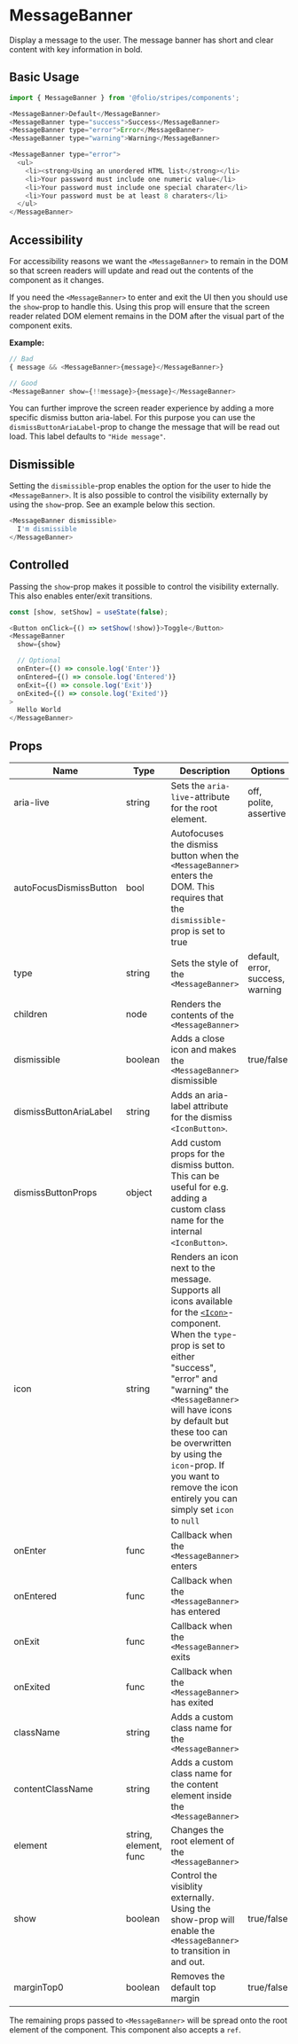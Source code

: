 # MessageBanner
Display a message to the user. The message banner has short and clear content with key information in bold.

## Basic Usage
```js
import { MessageBanner } from '@folio/stripes/components';

<MessageBanner>Default</MessageBanner>
<MessageBanner type="success">Success</MessageBanner>
<MessageBanner type="error">Error</MessageBanner>
<MessageBanner type="warning">Warning</MessageBanner>

<MessageBanner type="error">
  <ul>
    <li><strong>Using an unordered HTML list</strong></li>
    <li>Your password must include one numeric value</li>
    <li>Your password must include one special charater</li>
    <li>Your password must be at least 8 charaters</li>
  </ul>
</MessageBanner>
```

## Accessibility
For accessibility reasons we want the `<MessageBanner>` to remain in the DOM so that screen readers will update and read out the contents of the component as it changes.

If you need the `<MessageBanner>` to enter and exit the UI then you should use the `show`-prop to handle this. Using this prop will ensure that the screen reader related DOM element remains in the DOM after the visual part of the component exits.

**Example:**
```js
// Bad
{ message && <MessageBanner>{message}</MessageBanner>}

// Good
<MessageBanner show={!!message}>{message}</MessageBanner>
```

You can further improve the screen reader experience by adding a more specific dismiss button aria-label. For this purpose you can use the `dismissButtonAriaLabel`-prop to change the message that will be read out load. This label defaults to `"Hide message"`.

## Dismissible
Setting the `dismissible`-prop enables the option for the user to hide the `<MessageBanner>`. It is also possible to control the visibility externally by using the `show`-prop. See an example below this section.

```js
<MessageBanner dismissible>
  I'm dismissible
</MessageBanner>
```

## Controlled
Passing the `show`-prop makes it possible to control the visibility externally. This also enables enter/exit transitions.

```js
const [show, setShow] = useState(false);

<Button onClick={() => setShow(!show)}>Toggle</Button>
<MessageBanner
  show={show}

  // Optional
  onEnter={() => console.log('Enter')}
  onEntered={() => console.log('Entered')}
  onExit={() => console.log('Exit')}
  onExited={() => console.log('Exited')}
>
  Hello World
</MessageBanner>
```

## Props
Name | Type | Description | Options | Default
-- | -- | -- | -- | --
aria-live | string | Sets the `aria-live`-attribute for the root element. | off, polite, assertive | assertive
autoFocusDismissButton | bool | Autofocuses the dismiss button when the `<MessageBanner>` enters the DOM. This requires that the `dismissible`-prop is set to true | | false
type | string | Sets the style of the `<MessageBanner>` | default, error, success, warning | default
children | node | Renders the contents of the `<MessageBanner>` | |
dismissible | boolean | Adds a close icon and makes the `<MessageBanner>` dismissible | true/false | false
dismissButtonAriaLabel | string | Adds an aria-label attribute for the dismiss `<IconButton>`. | | "Hide message"
dismissButtonProps | object | Add custom props for the dismiss button. This can be useful for e.g. adding a custom class name for the internal `<IconButton>`. | | {}
icon | string | Renders an icon next to the message. Supports all icons available for the <a href="https://github.com/folio-org/stripes-components/tree/master/lib/Icon" target="_blank">`<Icon>`</a>-component. When the `type`-prop is set to either "success", "error" and "warning" the `<MessageBanner>` will have icons by default but these too can be overwritten by using the `icon`-prop. If you want to remove the icon entirely you can simply set `icon` to `null` | |
onEnter | func | Callback when the `<MessageBanner>` enters | |
onEntered | func | Callback when the `<MessageBanner>` has entered | |
onExit | func | Callback when the `<MessageBanner>` exits | |
onExited | func | Callback when the `<MessageBanner>` has exited | |
className | string | Adds a custom class name for the `<MessageBanner>` | |
contentClassName | string | Adds a custom class name for the content element inside the `<MessageBanner>` | |
element | string, element, func | Changes the root element of the `<MessageBanner>` | | div |
show | boolean | Control the visiblity externally. Using the show-prop will enable the `<MessageBanner>` to transition in and out. | true/false | |
marginTop0 | boolean | Removes the default top margin | true/false | false


The remaining props passed to `<MessageBanner>` will be spread onto the root element of the component. This component also accepts a `ref`.
